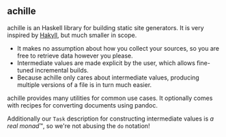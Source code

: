 ## achille

achille is an Haskell library for building static site generators.
It is very inspired by [Hakyll], but much smaller in scope.

[Hakyll]: https://jaspervdj.be/hakyll/

- It makes no assumption about how you collect your sources,
  so you are free to retrieve data however you please.
- Intermediate values are made explicit by the user,
  which allows fine-tuned incremental builds.
- Because achille only cares about intermediate values,
  producing multiple versions of a file is in turn much easier.

achille provides many utilities for common use cases.
It optionally comes with recipes for converting documents using pandoc.

Additionally our `Task` description for constructing intermediate values is *a real monad*™, so we're not abusing the `do` notation!

